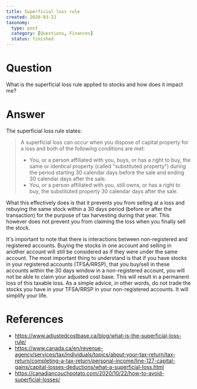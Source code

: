 ```yaml
---
title: Superficial loss rule
created: 2020-03-22
taxonomy:
  type: post
  category: [Questions, Finances]
  status: finished
---
```


# Question
What is the superficial loss rule applied to stocks and how does it impact me?

# Answer
The superficial loss rule states:

> A superficial loss can occur when you dispose of capital property for a loss and both of the following conditions are met:
>
> * You, or a person affiliated with you, buys, or has a right to buy, the same or identical property (called "substituted property") during the period starting 30 calendar days before the sale and ending 30 calendar days after the sale.
> * You, or a person affiliated with you, still owns, or has a right to buy, the substituted property 30 calendar days after the sale.

What this effectively does is that it prevents you from selling at a loss and rebuying the same stock within a 30 days period (before or after the transaction) for the purpose of tax harvesting during that year. This however does not prevent you from claiming the loss when you finally sell the stock.

It's important to note that there is interactions between non-registered and registered accounts. Buying the stocks in one account and selling in another account will still be considered as if they were under the same account. The most important thing to understand is that if you have stocks in your registered accounts (TFSA/RRSP), that you buy/sell in these accounts within the 30 days window in a non-registered account, you will not be able to claim your adjusted cost base. This will result in a permanent loss of this taxable loss. As a simple advice, in other words, do not trade the stocks you have in your TFSA/RRSP in your non-registered accounts. It will simplify your life.

# References
* https://www.adjustedcostbase.ca/blog/what-is-the-superficial-loss-rule/
* https://www.canada.ca/en/revenue-agency/services/tax/individuals/topics/about-your-tax-return/tax-return/completing-a-tax-return/personal-income/line-127-capital-gains/capital-losses-deductions/what-a-superficial-loss.html
* https://canadiancouchpotato.com/2020/10/22/how-to-avoid-superficial-losses/
